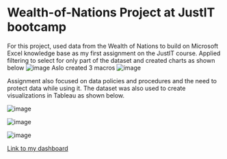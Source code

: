 # Wealth-of-Nations Project at JustIT bootcamp
For this project, used data from the Wealth of Nations to build on Microsoft Excel knowledge base as my first assignment on the JustIT course. Applied filtering to select for only part of the dataset and created charts as shown below
![image](https://github.com/Josephine-Quagraine/Wealth-of-Nations/assets/133653796/1273ac81-ffdc-4ce6-b90c-dbf3f758846a)
Aslo created 3 macros 
![image](https://github.com/Josephine-Quagraine/Wealth-of-Nations/assets/133653796/6d2d4295-bab8-426a-8c33-e257c8a7db5c)

Assignment also focused on data policies and procedures and the need to protect data while using it. The dataset was also used to create visualizations in Tableau as shown below. 

![image](https://github.com/Josephine-Quagraine/Wealth-of-Nations/assets/133653796/d20be896-310a-4a71-b1ef-a6f3f912637c)

![image](https://github.com/Josephine-Quagraine/Wealth-of-Nations/assets/133653796/bc90b282-9893-4b4a-8609-d8cb764aeef1)


![image](https://github.com/Josephine-Quagraine/Wealth-of-Nations/assets/133653796/be661cbb-1346-484f-b826-a380ef0ba50c)

[Link to my dashboard](https://public.tableau.com/views/Top20analysisusingWealthofNationsdata/Dashboard1?:language=en-US&publish=yes&:display_count=n&:origin=viz_share_link)
